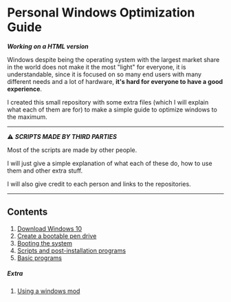 # Personal Windows Optimization Guide 

***Working on a HTML version***

Windows despite being the operating system with the largest market share in the world does not make it the most "light" for everyone, it is understandable, since it is focused on so many end users with many different needs and a lot of hardware, **it's hard for everyone to have a good experience**.

I created this small repository with some extra files (which I will explain what each of them are for) to make a simple guide to optimize windows to the maximum.

---

⚠ ***SCRIPTS MADE BY THIRD PARTIES***

Most of the scripts are made by other people.

I will just give a simple explanation of what each of these do, how to use them and other extra stuff.

I will also give credit to each person and links to the repositories.

---

## Contents

1) [Download Windows 10](#getWin10)
2) [Create a bootable pen drive](#bootUSB)
3) [Booting the system](#bootWin)
4) [Scripts and post-installation programs](#postInstall)
5) [Basic programs](#basicPrograms)

##### Extra

1) [Using a windows mod](#winMod)
2) [Time to use linux?](#linTim)

### Before you start

I will assume you are on a fresh installation of windows, it is the most recommended if you want a functional and practically garbage free system, I would personally recommend to do it at least once a year.

<h2 id="getWin10">Download Windows 10</h2>

There are several ways to obtain ISOs of Windows 10 and also quite simple.

1) [Official (Slow)](https://www.microsoft.com/en-us/software-download/windows10): Downloading the system update tool to get the latest version of the system (This will download a system update download tool, a bit slow compared to the next way).

2) [Official (Faster?)](https://www.microsoft.com/en-us/software-download/windows10): Now instead of using the update tool we will download an ISO directly from the site, just follow a few steps to start with.

    a) Depending on your browser, use the following key combination to open the developer tools, in my case (Chrome), I have to use the combination `Ctrl + Shift + I`
    
    b) Now use `Ctrl + Shift + M` to activate the device toolbar or click on the second icon in the upper left corner (it looks like a laptop with a phone), so our browser will make the page think that we are on a phone, finally press `F5` to refresh the page. If this doesn't work for your browser I recommend searching for `set user agent in <<your browser>>`
    
    c) After the page refreshes you will see a type of form you have to choose simple information.
    
    1) Multi-Edition ISO
    
    2) Your preferred language
    
    3) Your CPU architecture: An easy way to know what is the architecture of your PC; open your CMD and type `wmic OS get OSarchitecture`, this will show you your architecture.
    
    4) Finally this will download the ISO with the selected preferences, when the process is finished you can proceed [Booting the system] to install the system.

3) [Universal Media Creation Tool](https://github.com/AveYo/MediaCreationTool.bat): Universal Media Creation Tool is a script made in Batch and PowerShell that allows you to download any version of windows 10, even the enterprise editions, it's very useful. It also downloads everything from official windows servers, the problem is that like [method 1](#getWin10M1) it uses a download tool which can be a bit more annoying than a direct download.

4) [Windows Downloader](https://www.heidoc.net/joomla/technology-science/microsoft/67-microsoft-windows-and-office-iso-download-tool): This program not only allows you to download Win10 ISOs but also lets you download Office directly. But to be honest I have never used it, I just know it exists.

---
⚠ ***MORE RECENT MORE SLOWER***

Personally I think it is a bad idea to download the latest version of the system because in Windows 10 the newer the version the heavier the ISO is, the longer it takes to install, SO MUCH SLOWER IN GENERAL. Unless you want to make sure you use a newer and therefore more secure version. Otherwise, and you really want maximum performance, I would recommend version 1903.

Although well, I assume that if you see this repository is because you want a lightweight Windows and because probably your PC is not so powerful for the latest versions.

This [Wikipedia link](https://en.wikipedia.org/wiki/Windows_10_version_history) shows all Windows 10 versions highlighting if they are still supported or not.

---

<h2 id="bootUSB">Create a bootable pen drive</h2>

What is the best program to create a bootable USB? That question may depend on your tastes, I guess, so I made a (really) simple table to give you an idea of which one is the best.

| Tool                                           | Description                                                      | Easy to use?                                           | Open Source | Multi ISO | Windows | MacOS | Linux |
|------------------------------------------------|------------------------------------------------------------------|--------------------------------------------------------|-------------|-----------|---------|-------|-------|
| [Ventoy](https://www.ventoy.net/en/index.html) | An open-source tool to create bootable USB drives for ISO files. | 9/10 [Guide](https://www.ventoy.net/en/doc_start.html) | ✅           | ✅         | ✅       |       | ✅     |
| [Balena Etcher](https://etcher.balena.io/)     | A tool to create bootable USB drives from downloaded ISO files.  | 10/10                                                  | ✅           |           | ✅       | ✅     | ✅     |
| [Rufus](https://rufus.ie/en/)                  | A tool to create bootable USB drives from ISO files.             | 7/10                                                   | ✅           |           | ✅       |       |       |

Personally I recommend using Ventoy because it only requires copying the ISO file to the USB, it's that simple.

Also, in the table above there is an official user's guide.

<h2 id="bootWin">Booting the system</h2>

In this part I can't do an exact explanation of how to enter the BIOS of your PC, the most common is to use `F2`, `F10`, `F12`, `Del`, or even `Esc`. You can also search for `how to access the BIOS in <<your PC model>>`.

When you access it, find the section called `boot order`, modify the order so that the USB is in the first position. I would like to be more specific, but I can't.

Ah, yes... remember to save your changes.

What happens now will depend on whether you used [Ventoy](https://www.ventoy.net/en/index.html), [Balena Etcher](https://etcher.balena.io/) or [Rufus](https://rufus.ie/en/).

Finally, when you see this screen

*ins img*

go by what the interface says, it should be simple enough.
